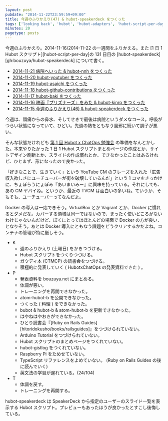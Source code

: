 ```yaml
---
layout: post
pubdate: "2014-11-22T23:59:59+09:00"
title: 今週のふりかえり(47) & hubot-speakerdeck をつくった
tags: ['looking back', 'hubot', 'hubot-adapters', 'hubot-script-per-day']
minutes: 20
pagetype: posts
---
```

今週のふりかえり。2014-11-16/2014-11-22 の一週間をふりかえる。また [1 日 1 Hubot スクリプト][hubot-script-per-day]の 131 日目の [hubot-speakerdeck][gh:bouzuya/hubot-speakerdeck] について書く。

- [2014-11-21 病院へいった & hubot-nnh をつくった][2014-11-21]
- [2014-11-20 hubot-youtuber をつくった][2014-11-20]
- [2014-11-19 hubot-asaichi をつくった][2014-11-19]
- [2014-11-18 hubot-github-contributions をつくった][2014-11-18]
- [2014-11-17 hubot-baki をつくった][2014-11-17]
- [2014-11-16 映画『プリズナーズ』をみた & hubot-kinro をつくった][2014-11-16]
- [2014-11-15 今週のふりかえり(46) & hubot-speakerdeck をつくった][2014-11-15]

今週は、頭痛からの鼻水、そしてせきで最後は病院というダメなコース。呼吸がつらい状態になっていて、ひどい。先週の熱をともなう風邪に続いて調子が悪い。

そんな状態だけれども [第 1 回 Hubot x ChatOps 勉強会](http://connpass.com/event/9370/) の準備をなんとかした。本来やりたかった 1 日 1 Hubot スクリプトまとめページの作成とか、サイトデザイン刷新とか、スライドの作成慣れとか、できなかったことはあるけれど、ひとまず、形になったので良かった。

「好きなことで、生きていく」という YouTube CM のフレーズを入れた「広告収入欲しさにユーチューバーが街を破壊しているんだ」という 1 コマをきっかけに、ちょぼらうにょぽみ『あいまいみー』に興味を持っている。それにしても、あの CM ヤバイね。というか、最近の TVCM は面白いの多いね。ていうか、そもそも、ユーチューバーってなんだよ。

Docker の導入は一応できそう。VirtualBox とか Vagrant とか、Docker に慣れるとダメだな。カバーする領域は同一ではないので、まったく使いどころがないわけじゃないんだけど、ぼくにとってはほとんどの場面で Docker の方が良い、となりそう。あとは Docker 導入にともなう課題をどうクリアするかだよね。コンテナの管理が特に厳しそう。

- K
  - 週のふりかえり (土曜日) をかきつづける。
  - Hubot スクリプトをつくりつづける。
  - ガウディ本 (CTMCP) の読書会をつづける。
  - 積極的に発表していく ( HubotxChatOps の発表資料できた ) 。
- P
  - 発表資料を bouzuya.net にまとめる。
  - 体調が悪い。
  - トレーニングを再開できなかった。
  - atom-hubot-b を公開できなかった。
  - つくった ( 料理 ) をできなかった。
  - bubot & hubot-b & atom-hubot-b を更新できなかった。
  - はやねはやおきができなかった。
  - ひとり読書会『[Ruby on Rails Guides][hitoridokusho/books/railsguides]』をつづけられていない。
  - Arduino Tutorial をつづけられていない。
  - Hubot スクリプトのまとめページをつくれていない。
  - hubot-gistlog をつくれていない。
  - Raspberry Pi をためせていない。
  - TypeScript リファレンスをよめていない。 (Ruby on Rails Guides の後に読んでいく)
  - 英文法の学習が遅れている。(24/104)
- T
  - 体調を戻す。
  - トレーニングを再開する。

hubot-speakerdeck は SpeakerDeck から指定のユーザーのスライド一覧を表示する Hubot スクリプト。プレビューもあったほうが良かったとすこし後悔している。

[2014-11-21]: http://blog.bouzuya.net/2014/11/21/
[2014-11-20]: http://blog.bouzuya.net/2014/11/20/
[2014-11-19]: http://blog.bouzuya.net/2014/11/19/
[2014-11-18]: http://blog.bouzuya.net/2014/11/18/
[2014-11-17]: http://blog.bouzuya.net/2014/11/17/
[2014-11-16]: http://blog.bouzuya.net/2014/11/16/
[2014-11-15]: http://blog.bouzuya.net/2014/11/15/

